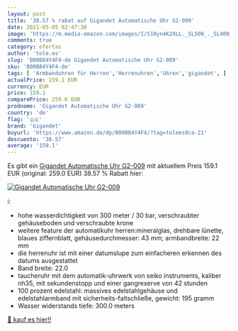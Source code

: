 ```yaml
---
layout: post
title: '38.57 % rabat auf Gigandet Automatische Uhr G2-009'
date: 2021-05-05 02:47:30
image: 'https://m.media-amazon.com/images/I/510yn4K2XLL._SL500_._SL400_.jpg'
comments: true
category: ofertas
author: 'tole.es'
slug: 'B00B84Y4F4-de Gigandet Automatische Uhr G2-009'
sku: 'B00B84Y4F4-de'
tags: [ 'Armbanduhren für Herren','Herrenuhren','Uhren','gigandet', ]
actualPrice: 159.1 EUR
currency: EUR
price: 159.1
comparePrice: 259.0 EUR
prodname: 'Gigandet Automatische Uhr G2-009'
country: 'de'
flag: '🇩🇪'
brand: 'Gigandet'
buyurl: 'https://www.amazon.de/dp/B00B84Y4F4/?tag=tolees0ca-21'
descuento: '38.57'
average: '159.1'
---
```


Es gibt ein [Gigandet Automatische Uhr G2-009](https://www.amazon.de/dp/B00B84Y4F4/?tag=tolees0ca-21) mit aktuellem Preis 159.1 EUR (original: 259.0 EUR) 38.57 % Rabatt hier:

[![Gigandet Automatische Uhr G2-009](https://m.media-amazon.com/images/I/510yn4K2XLL._SL500_._SL400_.jpg)](https://www.amazon.de/dp/B00B84Y4F4/?tag=tolees0ca-21)

ℹ️:

- hohe wasserdichtigkeit von 300 meter / 30 bar, verschraubter gehäuseboden und verschraubte krone
- weitere feature der automatikuhr herren:mineralglas, drehbare lünette, blaues ziffernblatt, gehäusedurchmesser: 43 mm; armbandbreite: 22 mm
- die herrenuhr ist mit einer datumslupe zum einfacheren erkennen des datums ausgestattet
- Band breite: 22.0
- taucheruhr mit dem automatik-uhrwerk von seiko instruments, kaliber nh35, mit sekundenstopp und einer gangreserve von 42 stunden
- 100 prozent edelstahl: massives edelstahlgehäuse und edelstahlarmband mit sicherheits-faltschließe, gewicht: 195 gramm
- Wasser widerstands tiefe: 300.0 meters

[🛒 kauf es hier!!](https://www.amazon.de/dp/B00B84Y4F4/?tag=tolees0ca-21)
